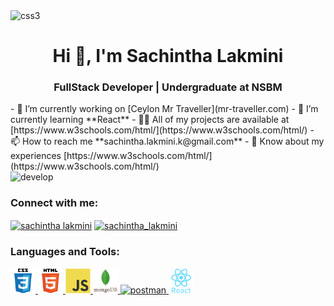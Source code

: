 <img src="https://ryansechrest.com/content/images/2022/08/nodes.gif" alt="css3" width=100% height="300"/>
<h1 align="center">Hi 👋, I'm Sachintha Lakmini</h1>
<h3 align="center">FullStack Developer | Undergraduate at NSBM</h3>
<div style={{display:"flex"}}>
        <div>
          - 🔭 I’m currently working on [Ceylon Mr Traveller](mr-traveller.com)
          - 🌱 I’m currently learning **React** - 👨‍💻 All of my projects are
          available at
          [https://www.w3schools.com/html/](https://www.w3schools.com/html/) -
          📫 How to reach me **sachintha.lakmini.k@gmail.com** - 📄 Know about
          my experiences
          [https://www.w3schools.com/html/](https://www.w3schools.com/html/)
        </div>
        <div>
          <img
            src="https://cdn.dribbble.com/users/638428/screenshots/3641004/media/cdac71056b5fbdcb3907639c74a1f095.gif"
            alt="develop"
            width="350"
            height="250"
          />
        </div>
      </div>
<h3 align="left">Connect with me:</h3>
<p align="left">
<a href="https://linkedin.com/in/sachintha lakmini" target="blank"><img align="center" src="https://raw.githubusercontent.com/rahuldkjain/github-profile-readme-generator/master/src/images/icons/Social/linked-in-alt.svg" alt="sachintha lakmini" height="30" width="40" /></a>
<a href="https://instagram.com/sachintha_lakmini" target="blank"><img align="center" src="https://raw.githubusercontent.com/rahuldkjain/github-profile-readme-generator/master/src/images/icons/Social/instagram.svg" alt="sachintha_lakmini" height="30" width="40" /></a>
</p>

<h3 align="left">Languages and Tools:</h3>
<p align="left"> <a href="https://www.w3schools.com/css/" target="_blank" rel="noreferrer"> <img src="https://raw.githubusercontent.com/devicons/devicon/master/icons/css3/css3-original-wordmark.svg" alt="css3" width="40" height="40"/> </a> <a href="https://www.w3.org/html/" target="_blank" rel="noreferrer"> <img src="https://raw.githubusercontent.com/devicons/devicon/master/icons/html5/html5-original-wordmark.svg" alt="html5" width="40" height="40"/> </a> <a href="https://developer.mozilla.org/en-US/docs/Web/JavaScript" target="_blank" rel="noreferrer"> <img src="https://raw.githubusercontent.com/devicons/devicon/master/icons/javascript/javascript-original.svg" alt="javascript" width="40" height="40"/> </a> <a href="https://www.mongodb.com/" target="_blank" rel="noreferrer"> <img src="https://raw.githubusercontent.com/devicons/devicon/master/icons/mongodb/mongodb-original-wordmark.svg" alt="mongodb" width="40" height="40"/> </a> <a href="https://postman.com" target="_blank" rel="noreferrer"> <img src="https://www.vectorlogo.zone/logos/getpostman/getpostman-icon.svg" alt="postman" width="40" height="40"/> </a> <a href="https://reactjs.org/" target="_blank" rel="noreferrer"> <img src="https://raw.githubusercontent.com/devicons/devicon/master/icons/react/react-original-wordmark.svg" alt="react" width="40" height="40"/> </a> </p>
